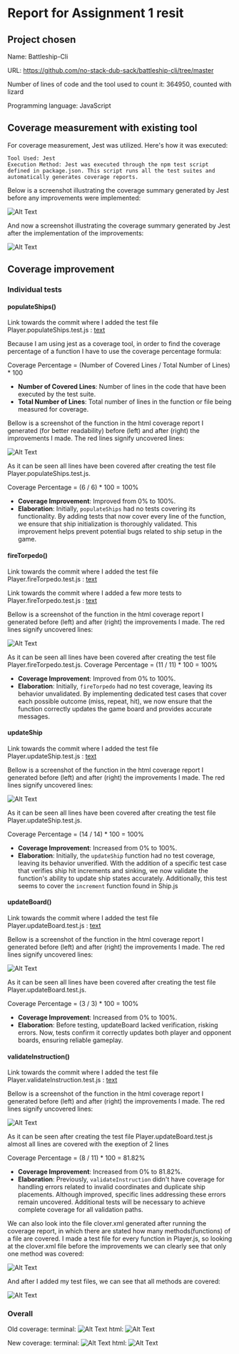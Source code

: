 # Report for Assignment 1 resit

## Project chosen

Name: Battleship-Cli

URL: https://github.com/no-stack-dub-sack/battleship-cli/tree/master

Number of lines of code and the tool used to count it: 364950, counted with lizard

Programming language: JavaScript

## Coverage measurement with existing tool

For coverage measurement, Jest was utilized. Here's how it was executed:

    Tool Used: Jest
    Execution Method: Jest was executed through the npm test script defined in package.json. This script runs all the test suites and automatically generates coverage reports.

Below is a screenshot illustrating the coverage summary generated by Jest before any improvements were implemented:

![Alt Text](coverage-before.png)

And now a screenshot illustrating the coverage summary generated by Jest after the implementation of the improvements:

![Alt Text](coverage-after.png)

## Coverage improvement

### Individual tests

<populateShips>

#### populateShips()

Link towards the commit where I added the test file Player.populateShips.test.js :
    [text](https://github.com/alexandra-velicu/battleship-cli/commit/af20041052612553b56cc07148596db97f976fc5#diff-33ce59dd712d5f856444a8170b363990b2c0071c0632bf429fd304d5824506cc)

Because I am using jest as a coverage tool, in order to find the coverage percentage of a function I have to use the coverage percentage formula:

Coverage Percentage = (Number of Covered Lines / Total Number of Lines) * 100 

- **Number of Covered Lines**: Number of lines in the code that have been executed by the test suite.
- **Total Number of Lines**: Total number of lines in the function or file being measured for coverage.

Bellow is a screenshot of the function in the html coverage report I generated (for better readability) before (left) and after (right) the improvements I made. The red lines signify uncovered lines:

![Alt Text](populateShips.png)

As it can be seen all lines have been covered after creating the test file Player.populateShips.test.js.

Coverage Percentage = (6 / 6) * 100 = 100%

- **Coverage Improvement**: Improved from 0% to 100%.
- **Elaboration**: Initially, `populateShips` had no tests covering its functionality. By adding tests that now cover every line of the function, we ensure that ship initialization is thoroughly validated. This improvement helps prevent potential bugs related to ship setup in the game.

<fireTorpedo>

#### fireTorpedo()

Link towards the commit where I added the test file Player.fireTorpedo.test.js :
    [text](https://github.com/alexandra-velicu/battleship-cli/commit/af20041052612553b56cc07148596db97f976fc5#diff-3175f134d8b3fcf00519b950e154b60cad1432a08fc54cca853b219607e285a6)

Link towards the commit where I added a few more tests to Player.fireTorpedo.test.js :
    [text](https://github.com/alexandra-velicu/battleship-cli/commit/31ad9e1dd4e8dd887030afbba1321a9c17a72a79#diff-3175f134d8b3fcf00519b950e154b60cad1432a08fc54cca853b219607e285a6)

Bellow is a screenshot of the function in the html coverage report I generated before (left) and after (right) the improvements I made. The red lines signify uncovered lines:

![Alt Text](fireTorpedo.png)

As it can be seen all lines have been covered after creating the test file Player.fireTorpedo.test.js.
Coverage Percentage = (11 / 11) * 100 = 100%

- **Coverage Improvement**: Improved from 0% to 100%.
- **Elaboration**: Initially, `fireTorpedo` had no test coverage, leaving its behavior unvalidated. By implementing dedicated test cases that cover each possible outcome (miss, repeat, hit), we now ensure that the function correctly updates the game board and provides accurate messages.

<updateShip>

#### updateShip

Link towards the commit where I added the test file Player.updateShip.test.js :
    [text](https://github.com/alexandra-velicu/battleship-cli/commit/af20041052612553b56cc07148596db97f976fc5#diff-f291394c88943fa179bbf84b4e317c307870690034f3dd3d17043195df23144a)

Bellow is a screenshot of the function in the html coverage report I generated before (left) and after (right) the improvements I made. The red lines signify uncovered lines:

![Alt Text](updateShip.png)

As it can be seen all lines have been covered after creating the test file Player.updateShip.test.js.

Coverage Percentage = (14 / 14) * 100 = 100%

- **Coverage Improvement**: Increased from 0% to 100%.
- **Elaboration**: Initially, the `updateShip` function had no test coverage, leaving its behavior unverified. With the addition of a specific test case that verifies ship hit increments and sinking, we now validate the function's ability to update ship states accurately. Additionally, this test seems to cover the `increment` function found in Ship.js

<updateBoard>

#### updateBoard()

Link towards the commit where I added the test file Player.updateBoard.test.js :
    [text](https://github.com/alexandra-velicu/battleship-cli/commit/af20041052612553b56cc07148596db97f976fc5#diff-bda112455bec1178acb0fbce83d43a6734e3a7481abf39d71a939adc8ad7c6c1)

Bellow is a screenshot of the function in the html coverage report I generated before (left) and after (right) the improvements I made. The red lines signify uncovered lines:

![Alt Text](updateBoard.png)

As it can be seen all lines have been covered after creating the test file Player.updateBoard.test.js.

Coverage Percentage = (3 / 3) * 100 = 100%

- **Coverage Improvement**: Increased from 0% to 100%.
- **Elaboration**: Before testing, updateBoard lacked verification, risking errors. Now, tests confirm it correctly updates both player and opponent boards, ensuring reliable gameplay.

<validateInstruction>

#### validateInstruction()

Link towards the commit where I added the test file Player.validateInstruction.test.js :
    [text](https://github.com/alexandra-velicu/battleship-cli/commit/af20041052612553b56cc07148596db97f976fc5#diff-4afe09605f8a3675d55aefcdd6078a812dc14850e4daf874e518305274bb4fcc)

Bellow is a screenshot of the function in the html coverage report I generated before (left) and after (right) the improvements I made. The red lines signify uncovered lines:

![Alt Text](validateInstruction.png)

As it can be seen after creating the test file Player.updateBoard.test.js almost all lines are covered with the exeption of 2 lines

Coverage Percentage = (8 / 11) * 100 = 81.82%


- **Coverage Improvement**: Increased from 0% to 81.82%.
- **Elaboration**: Previously, `validateInstruction` didn't have coverage for handling errors related to invalid coordinates and duplicate ship placements. Although improved, specific lines addressing these errors remain uncovered. Additional tests will be necessary to achieve complete coverage for all validation paths.

We can also look into the file clover.xml generated after running the coverage report, in which there are stated how many methods(functions) of a file are covered. I made a test file for every function in Player.js, so looking at the clover.xml file before the improvements we can clearly see that only one method was covered:

![Alt Text](pSbefore.png)

And after I added my test files, we can see that all methods are covered:

![Alt Text](pSafter.png)
<State the coverage improvement with a number and elaborate on why the coverage is improved>

### Overall

Old coverage: 
    terminal: ![Alt Text](coverage-before.png)
    html: ![Alt Text](before.png)

New coverage: 
    terminal: ![Alt Text](coverage-after.png)
    html: ![Alt Text](after.png)
